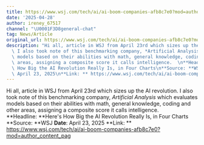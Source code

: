 ```yaml
---
title: https://www.wsj.com/tech/ai/ai-boom-companies-afb8c7e0?mod=author_content_page_1_pos_1
date: '2025-04-28'
author: ireney_67517
channel: "\U0001F3D8general-chat"
tag: News/Article
original_url: https://www.wsj.com/tech/ai/ai-boom-companies-afb8c7e0?mod=author_content_page_1_pos_1
description: "Hi all, article in WSJ from April 23rd which sizes up the AI revolution.\
  \ I also took note of this benchmarking company, *Artificial Analysis* which  evaluates\
  \ models based on their abilities with math, general knowledge, coding and other\
  \ areas, assigning a composite score it calls intelligence.  \n**Headline: **Here's\
  \ How Big the AI Revolution Really Is, in Four Charts\n**Source: **WSJ **Date**:\
  \ April 23, 2025\n**Link: ** https://www.wsj.com/tech/ai/ai-boom-companies-afb8c7e0?mod=author_content_pag"
---
```


Hi all, article in WSJ from April 23rd which sizes up the AI revolution. I also took note of this benchmarking company, *Artificial Analysis* which  evaluates models based on their abilities with math, general knowledge, coding and other areas, assigning a composite score it calls intelligence.  
**Headline: **Here's How Big the AI Revolution Really Is, in Four Charts
**Source: **WSJ **Date**: April 23, 2025
**Link: ** https://www.wsj.com/tech/ai/ai-boom-companies-afb8c7e0?mod=author_content_pag